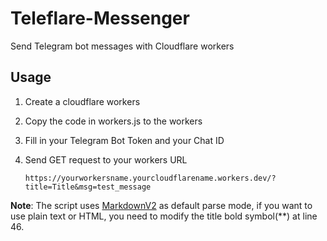 # Teleflare-Messenger
 Send Telegram bot messages with Cloudflare workers

## Usage

1. Create a cloudflare workers

2. Copy the code in workers.js to the workers

3. Fill in your Telegram Bot Token and your Chat ID

4. Send GET request to your workers URL 

    ```
    https://yourworkersname.yourcloudflarename.workers.dev/?title=Title&msg=test_message
    ```

**Note**: The script uses [MarkdownV2](https://core.telegram.org/bots/api#markdownv2-style) as default parse mode, if you want to use plain text or HTML, you need to modify the title bold symbol(**) at line 46.
